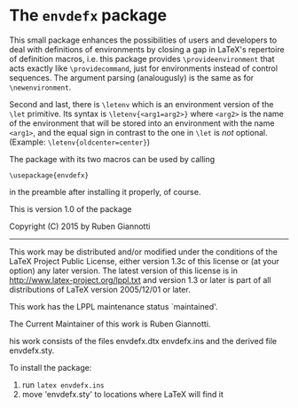 # The `envdefx` package

This small package enhances the possibilities of users and developers
to deal with definitions of environments by closing a gap
in LaTeX's repertoire of definition macros, i.e.
this package provides `\provideenvironment` that acts exactly like
`\providecommand`, just for environments instead of control sequences.
The argument parsing (analougusly) is the same as for `\newenvironment`.

Second and last, there is `\letenv` which is an environment version
of the `\let` primitive. Its syntax is
`\letenv{<arg1=arg2>}`
where `<arg2>` is the name of the environment that will be stored
into an environment with the name `<arg1>`,
and the equal sign in contrast to the one in `\let` is _not_ optional.
(Example: `\letenv{oldcenter=center}`)

The package with its two macros can be used by calling

    \usepackage{envdefx}

in the preamble after installing it properly, of course.

This is version 1.0 of the package

Copyright (C) 2015 by Ruben Giannotti 

---

This work may be distributed and/or modified under the
conditions of the LaTeX Project Public License, either
version 1.3c of this license or (at your option) any
later version. The latest version of this license is in
  http://www.latex-project.org/lppl.txt
and version 1.3 or later is part of all distributions
of LaTeX version 2005/12/01 or later.

This work has the LPPL maintenance status `maintained'.

The Current Maintainer of this work is Ruben Giannotti.

his work consists of the files
  envdefx.dtx 
  envdefx.ins
and the derived file envdefx.sty.

To install the package:

 1. run `latex envdefx.ins`
 2. move 'envdefx.sty' to locations where LaTeX will find it
